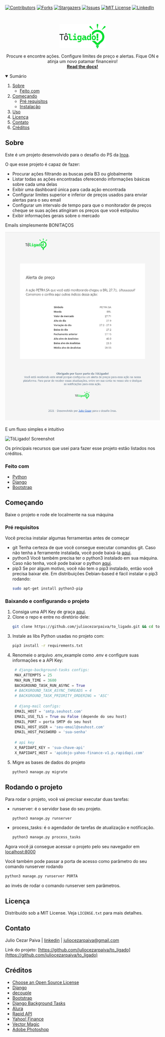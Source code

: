 <!-- PROJECT SHIELDS -->
<!--
*** I'm using markdown "reference style" links for readability.
*** Reference links are enclosed in brackets [ ] instead of parentheses ( ).
*** See the bottom of this document for the declaration of the reference variables
*** for contributors-url, forks-url, etc. This is an optional, concise syntax you may use.
*** https://www.markdownguide.org/basic-syntax/#reference-style-links
-->
[![Contributors][contributors-shield]][contributors-url] [![Forks][forks-shield]][forks-url] [![Stargazers][stars-shield]][stars-url] [![Issues][issues-shield]][issues-url] [![MIT License][license-shield]][license-url] [![LinkedIn][linkedin-shield]][linkedin-url]



<!-- PROJECT LOGO -->
<br />
<p align="center">
  <a href="https://github.com/juliocezarpaiva/to_ligado">
    <img src="static/img/core-img/to_ligado_novo.svg" alt="Logo" width="150">
  </a>

  <p align="center">
    Procure e encontre ações. Configure limites de preço e alertas. Fique ON e atinja um novo patamar financeiro!
    <br />
    <a href="https://github.com/juliocezarpaiva/to_ligado/README.md"><strong>Read the docs!</strong></a>
    <br />
  </p>
</p>



<!-- TABLE OF CONTENTS -->
<details open="open">
  <summary>Sumário</summary>
  <ol>
    <li>
      <a href="#about-the-project">Sobre</a>
      <ul>
        <li><a href="#built-with">Feito com</a></li>
      </ul>
    </li>
    <li>
      <a href="#getting-started">Começando</a>
      <ul>
        <li><a href="#prerequisites">Pré requisitos</a></li>
        <li><a href="#installation">Instalação</a></li>
      </ul>
    </li>
    <li><a href="#usage">Uso</a></li>
    <li><a href="#license">Licença</a></li>
    <li><a href="#contact">Contato</a></li>
    <li><a href="#acknowledgements">Créditos</a></li>
  </ol>
</details>

<!-- ABOUT THE PROJECT -->
<a id="about-the-project"></a>
## Sobre

Este é um projeto desenvolvido para o desafio do PS da [Inoa](https://www.inoa.com.br/).

O que esse projeto é capaz de fazer:
* Procurar ações filtrando as buscas pela B3 ou globalmente
* Listar todas as ações encontradas oferecendo informações básicas sobre cada uma delas
* Exibir uma dashboard única para cada ação encontrada
* Configurar limites superior e inferior de preços usados para enviar alertas para o seu email
* Configurar um intervalo de tempo para que o monitorador de preços cheque se suas ações atingiram os preços que você estipulou
* Exibir informações gerais sobre o mercado

Emails simplesmente BONITAÇOS

![Email Screenshot][mail-screenshot]

E um fluxo simples e intuitivo

![TôLigado! Screenshot][product-screenshot]

Os principais recursos que usei para fazer esse projeto estão listados nos créditos.

<!-- BUILT WITH -->
<a id="built-with"></a>
### Feito com

* [Python](https://www.python.org/)
* [Django](https://www.djangoproject.com/)
* [Bootstrap](https://getbootstrap.com/)

<!-- GETTING STARTED -->
<a id="getting-started"></a>
## Começando

Baixe o projeto e rode ele localmente na sua máquina

<!-- PREREQUISITES -->
<a id="prerequisites"></a>
### Pré requisitos

Você precisa instalar algumas ferramentas antes de começar
* git
    Tenha certeza de que você consegue executar comandos git. Caso não tenha a ferramente instalada, você pode baixá-la [aqui](https://git-scm.com/downloads).
* python3
    Você também precisa ter o python3 instalado em sua máquina. Caso não tenha, você pode baixar o python [aqui](https://www.python.org/downloads/).
* pip3
    Se por algum motivo, você não tem o pip3 instalado, então você precisa baixar ele.
    Em distribuições Debian-based é fácil instalar o pip3 rodando:
    ```sh
    sudo apt-get install python3-pip
    ```

<!-- INSTALLATION -->
<a id="installation"></a>
### Baixando e configurando o projeto

1. Consiga uma API Key de graça [aqui](https://rapidapi.com/apidojo/api/yahoo-finance1/).
2. Clone o repo e entre no diretório dele:
   ```sh
   git clone https://github.com/juliocezarpaiva/to_ligado.git && cd to_ligado
   ```
3. Instale as libs Python usadas no projeto com:
   ```sh
   pip3 install -r requirements.txt
   ```
4. Renomeie o arquivo .env_example como .env e configure suas informações e a API Key:
   ```Python
    # django-background-tasks configs:
    MAX_ATTEMPTS = 25
    MAX_RUN_TIME = 3600
    BACKGROUND_TASK_RUN_ASYNC = True
    # BACKGROUND_TASK_ASYNC_THREADS = 4
    # BACKGROUND_TASK_PRIORITY_ORDERING = 'ASC'

    # djang-mail configs:
    EMAIL_HOST = 'smtp.seuhost.com'
    EMAIL_USE_TLS = True ou False (depende do seu host)
    EMAIL_PORT = porta SMTP do seu host
    EMAIL_HOST_USER = 'seu-email@seuhost.com'
    EMAIL_HOST_PASSWORD = 'sua-senha'

    # api key
    X_RAPIDAPI_KEY = 'sua-chave-api'
    X_RAPIDAPI_HOST = 'apidojo-yahoo-finance-v1.p.rapidapi.com'
   ```
5. Migre as bases de dados do projeto
    ```sh
    python3 manage.py migrate
    ```



<!-- USAGE -->
<a id="usage"></a>
## Rodando o projeto

Para rodar o projeto, você vai precisar executar duas tarefas:   
* runserver: é o servidor base do seu projeto.
    ```sh
    python3 manage.py runserver
    ```

* process_tasks: é o agendador de tarefas de atualização e notificação.
    ```sh
    python3 manage.py process_tasks
    ```

Agora você já consegue acessar o projeto pelo seu navegador em [localhost:8000](localhost:8000)

Você também pode passar a porta de acesso como parâmetro do seu comando runserver rodando
```sh
python3 manage.py runserver PORTA
```
ao invés de rodar o comando runserver sem parâmetros.


<!-- LICENSE -->
<a id="license"></a>
## Licença

Distribuído sob a MIT License. Veja `LICENSE.txt` para mais detalhes.

<!-- CONTACT -->
<a id="contact"></a>
## Contato

Julio Cezar Paiva | [linkedin](https://www.linkedin.com/in/jcezarpaiva16/) | juliocezarpaiva@gmail.com

Link do projeto: [https://github.com/juliocezarpaiva/to_ligado](https://github.com/juliocezarpaiva/to_ligado)



<!-- ACKNOWLEDGEMENTS -->
<a id="acknowledgements"></a>
## Créditos
* [Choose an Open Source License](https://choosealicense.com)
* [Django](https://www.djangoproject.com/)
* [decouple](https://github.com/henriquebastos/python-decouple)
* [Bootstrap](https://getbootstrap.com/)
* [Django Background Tasks](https://django-background-tasks.readthedocs.io/en/latest/#)
* [Alura](https://cursos.alura.com.br/)
* [Rapid API](https://rapidapi.com/)
* [Yahoo! Finance](https://finance.yahoo.com/)
* [Vector Magic](https://pt.vectormagic.com/)
* [Adobe Photoshop](https://www.adobe.com/br/products/photoshop.html)





<!-- MARKDOWN LINKS & IMAGES -->
<!-- https://www.markdownguide.org/basic-syntax/#reference-style-links -->
[contributors-shield]: https://img.shields.io/github/contributors/juliocezarpaiva/to_ligado.svg?style=for-the-badge
[contributors-url]: https://github.com/juliocezarpaiva/to_ligado/graphs/contributors

[forks-shield]: https://img.shields.io/github/forks/juliocezarpaiva/to_ligado.svg?style=for-the-badge
[forks-url]: https://github.com/juliocezarpaiva/to_ligado/network/members

[stars-shield]: https://img.shields.io/github/stars/juliocezarpaiva/to_ligado.svg?style=for-the-badge
[stars-url]: https://github.com/juliocezarpaiva/to_ligado/stargazers

[issues-shield]: https://img.shields.io/github/issues/juliocezarpaiva/to_ligado.svg?style=for-the-badge
[issues-url]: https://github.com/juliocezarpaiva/to_ligado/issues

[license-shield]: https://img.shields.io/github/license/juliocezarpaiva/to_ligado.svg?style=for-the-badge
[license-url]: https://github.com/juliocezarpaiva/to_ligado/blob/master/LICENSE.txt

[linkedin-shield]: https://img.shields.io/badge/-LinkedIn-black.svg?style=for-the-badge&logo=linkedin&colorB=555
[linkedin-url]: https://www.linkedin.com/in/jcezarpaiva16/

[product-screenshot]: static/img/to_ligado_usage.gif
[mail-screenshot]: static/img/email_sample.png
